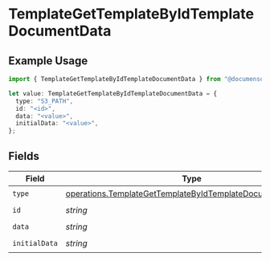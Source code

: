 # TemplateGetTemplateByIdTemplateDocumentData

## Example Usage

```typescript
import { TemplateGetTemplateByIdTemplateDocumentData } from "@documenso/sdk-typescript/models/operations";

let value: TemplateGetTemplateByIdTemplateDocumentData = {
  type: "S3_PATH",
  id: "<id>",
  data: "<value>",
  initialData: "<value>",
};
```

## Fields

| Field                                                                                                                                    | Type                                                                                                                                     | Required                                                                                                                                 | Description                                                                                                                              |
| ---------------------------------------------------------------------------------------------------------------------------------------- | ---------------------------------------------------------------------------------------------------------------------------------------- | ---------------------------------------------------------------------------------------------------------------------------------------- | ---------------------------------------------------------------------------------------------------------------------------------------- |
| `type`                                                                                                                                   | [operations.TemplateGetTemplateByIdTemplateDocumentDataType](../../models/operations/templategettemplatebyidtemplatedocumentdatatype.md) | :heavy_check_mark:                                                                                                                       | N/A                                                                                                                                      |
| `id`                                                                                                                                     | *string*                                                                                                                                 | :heavy_check_mark:                                                                                                                       | N/A                                                                                                                                      |
| `data`                                                                                                                                   | *string*                                                                                                                                 | :heavy_check_mark:                                                                                                                       | N/A                                                                                                                                      |
| `initialData`                                                                                                                            | *string*                                                                                                                                 | :heavy_check_mark:                                                                                                                       | N/A                                                                                                                                      |